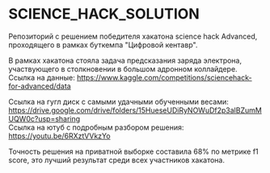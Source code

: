 # SCIENCE_HACK_SOLUTION
Репозиторий с решением победителя хакатона science hack Advanced, проходящего в рамках буткемпа "Цифровой кентавр".  

В рамках хакатона стояла задача предсказания заряда электрона, участвующего в столкновении в большом адронном коллайдере. Ссылка на данные: https://www.kaggle.com/competitions/sciencehack-for-advanced/data

Ссылка на гугл диск с самыми удачными обученными весами: https://drive.google.com/drive/folders/15HueseUDiRyNOWuDf2p3alBZumMUQW0c?usp=sharing  
Ссылка на ютуб с подробным разбором решения: https://youtu.be/6RXztVVkzYo  

Точность решения на приватной выборке составила 68% по метрике f1 score, это лучший результат среди всех участников хакатона.
